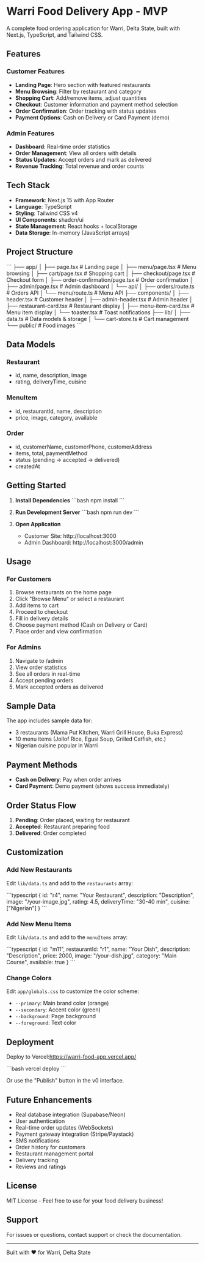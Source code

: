 # Warri Food Delivery App - MVP

A complete food ordering application for Warri, Delta State, built with Next.js, TypeScript, and Tailwind CSS.

## Features

### Customer Features
- **Landing Page**: Hero section with featured restaurants
- **Menu Browsing**: Filter by restaurant and category
- **Shopping Cart**: Add/remove items, adjust quantities
- **Checkout**: Customer information and payment method selection
- **Order Confirmation**: Order tracking with status updates
- **Payment Options**: Cash on Delivery or Card Payment (demo)

### Admin Features
- **Dashboard**: Real-time order statistics
- **Order Management**: View all orders with details
- **Status Updates**: Accept orders and mark as delivered
- **Revenue Tracking**: Total revenue and order counts

## Tech Stack

- **Framework**: Next.js 15 with App Router
- **Language**: TypeScript
- **Styling**: Tailwind CSS v4
- **UI Components**: shadcn/ui
- **State Management**: React hooks + localStorage
- **Data Storage**: In-memory (JavaScript arrays)

## Project Structure

\`\`\`
├── app/
│   ├── page.tsx                    # Landing page
│   ├── menu/page.tsx               # Menu browsing
│   ├── cart/page.tsx               # Shopping cart
│   ├── checkout/page.tsx           # Checkout form
│   ├── order-confirmation/page.tsx # Order confirmation
│   ├── admin/page.tsx              # Admin dashboard
│   └── api/
│       ├── orders/route.ts         # Orders API
│       └── menu/route.ts           # Menu API
├── components/
│   ├── header.tsx                  # Customer header
│   ├── admin-header.tsx            # Admin header
│   ├── restaurant-card.tsx         # Restaurant display
│   ├── menu-item-card.tsx          # Menu item display
│   └── toaster.tsx                 # Toast notifications
├── lib/
│   ├── data.ts                     # Data models & storage
│   └── cart-store.ts               # Cart management
└── public/                         # Food images
\`\`\`

## Data Models

### Restaurant
- id, name, description, image
- rating, deliveryTime, cuisine

### MenuItem
- id, restaurantId, name, description
- price, image, category, available

### Order
- id, customerName, customerPhone, customerAddress
- items, total, paymentMethod
- status (pending → accepted → delivered)
- createdAt

## Getting Started

1. **Install Dependencies**
   \`\`\`bash
   npm install
   \`\`\`

2. **Run Development Server**
   \`\`\`bash
   npm run dev
   \`\`\`

3. **Open Application**
   - Customer Site: http://localhost:3000
   - Admin Dashboard: http://localhost:3000/admin

## Usage

### For Customers
1. Browse restaurants on the home page
2. Click "Browse Menu" or select a restaurant
3. Add items to cart
4. Proceed to checkout
5. Fill in delivery details
6. Choose payment method (Cash on Delivery or Card)
7. Place order and view confirmation

### For Admins
1. Navigate to /admin
2. View order statistics
3. See all orders in real-time
4. Accept pending orders
5. Mark accepted orders as delivered

## Sample Data

The app includes sample data for:
- 3 restaurants (Mama Put Kitchen, Warri Grill House, Buka Express)
- 10 menu items (Jollof Rice, Egusi Soup, Grilled Catfish, etc.)
- Nigerian cuisine popular in Warri

## Payment Methods

- **Cash on Delivery**: Pay when order arrives
- **Card Payment**: Demo payment (shows success immediately)

## Order Status Flow

1. **Pending**: Order placed, waiting for restaurant
2. **Accepted**: Restaurant preparing food
3. **Delivered**: Order completed

## Customization

### Add New Restaurants
Edit `lib/data.ts` and add to the `restaurants` array:

\`\`\`typescript
{
  id: "r4",
  name: "Your Restaurant",
  description: "Description",
  image: "/your-image.jpg",
  rating: 4.5,
  deliveryTime: "30-40 min",
  cuisine: ["Nigerian"]
}
\`\`\`

### Add New Menu Items
Edit `lib/data.ts` and add to the `menuItems` array:

\`\`\`typescript
{
  id: "m11",
  restaurantId: "r1",
  name: "Your Dish",
  description: "Description",
  price: 2000,
  image: "/your-dish.jpg",
  category: "Main Course",
  available: true
}
\`\`\`

### Change Colors
Edit `app/globals.css` to customize the color scheme:
- `--primary`: Main brand color (orange)
- `--secondary`: Accent color (green)
- `--background`: Page background
- `--foreground`: Text color

## Deployment

Deploy to Vercel:https://warri-food-app.vercel.app/

\`\`\`bash
vercel deploy
\`\`\`

Or use the "Publish" button in the v0 interface.

## Future Enhancements

- Real database integration (Supabase/Neon)
- User authentication
- Real-time order updates (WebSockets)
- Payment gateway integration (Stripe/Paystack)
- SMS notifications
- Order history for customers
- Restaurant management portal
- Delivery tracking
- Reviews and ratings

## License

MIT License - Feel free to use for your food delivery business!

## Support

For issues or questions, contact support or check the documentation.

---

Built with ❤️ for Warri, Delta State
